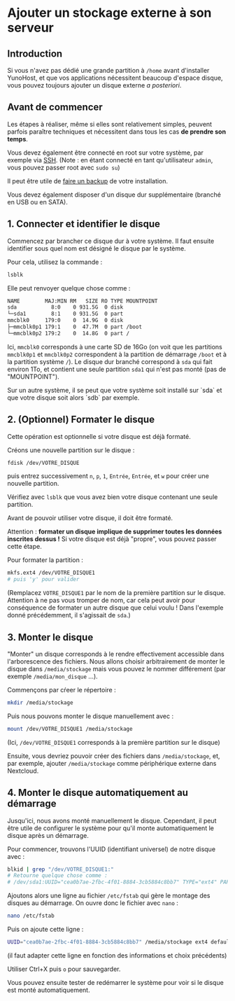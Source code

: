 # Ajouter un stockage externe à son serveur

## Introduction

Si vous n'avez pas dédié une grande partition à `/home` avant d'installer YunoHost, et que vos applications nécessitent beaucoup d'espace disque, vous pouvez toujours ajouter un disque externe *a posteriori*.

## Avant de commencer

Les étapes à réaliser, même si elles sont relativement simples, peuvent parfois paraître techniques et nécessitent dans tous les cas **de prendre son temps**.

Vous devez également être connecté en root sur votre système, par exemple via [SSH](/ssh). (Note : en étant connecté en tant qu'utilisateur `admin`, vous pouvez passer root avec `sudo su`)

Il peut être utile de [faire un backup](/backup) de votre installation.

Vous devez également disposer d'un disque dur supplémentaire (branché en USB ou en SATA).

## 1. Connecter et identifier le disque

Commencez par brancher ce disque dur à votre système. Il faut ensuite identifier sous quel nom est désigné le disque par le système.

Pour cela, utilisez la commande :

```bash
lsblk
```

Elle peut renvoyer quelque chose comme :

```bash
NAME        MAJ:MIN RM   SIZE RO TYPE MOUNTPOINT
sda           8:0    0 931.5G  0 disk
└─sda1        8:1    0 931.5G  0 part
mmcblk0     179:0    0  14.9G  0 disk
├─mmcblk0p1 179:1    0  47.7M  0 part /boot
└─mmcblk0p2 179:2    0  14.8G  0 part /
```

Ici, `mmcblk0` corresponds à une carte SD de 16Go (on voit que les partitions `mmcblk0p1` et `mmcblk0p2` correspondent à la partition de démarrage `/boot` et à la partition système `/`). Le disque dur branché correspond à `sda` qui fait environ 1To, et contient une seule partition `sda1` qui n'est pas monté (pas de "MOUNTPOINT").

<div class="alert alert-warning" markdown="1">
<span class="glyphicon glyphicon-warning-sign"></span> Sur un autre système, il se peut que votre système soit installé sur `sda` et que votre disque soit alors `sdb` par exemple.
</div>

## 2. (Optionnel) Formater le disque

Cette opération est optionnelle si votre disque est déjà formaté.

Créons une nouvelle partition sur le disque :

```bash
fdisk /dev/VOTRE_DISQUE
```

puis entrez successivement `n`, `p`, `1`, `Entrée`, `Entrée`, et `w` pour créer une nouvelle partition.

Vérifiez avec `lsblk` que vous avez bien votre disque contenant une seule partition.

Avant de pouvoir utiliser votre disque, il doit être formaté.

Attention : **formater un disque implique de supprimer toutes les données inscrites dessus !** Si votre disque est déjà "propre", vous pouvez passer cette étape.

Pour formater la partition :

```bash
mkfs.ext4 /dev/VOTRE_DISQUE1
# puis 'y' pour valider
```

(Remplacez `VOTRE_DISQUE1` par le nom de la première partition sur le disque. Attention à ne pas vous tromper de nom, car cela peut avoir pour conséquence de formater un autre disque que celui voulu ! Dans l'exemple donné précédemment, il s'agissait de `sda`.)


## 3. Monter le disque

"Monter" un disque corresponds à le rendre effectivement accessible dans l'arborescence des fichiers. Nous allons choisir arbitrairement de monter le disque dans `/media/stockage` mais vous pouvez le nommer différement (par exemple `/media/mon_disque` ...).

Commençons par cŕeer le répertoire :
```bash
mkdir /media/stockage
```

Puis nous pouvons monter le disque manuellement avec :

```bash
mount /dev/VOTRE_DISQUE1 /media/stockage
```

(Ici, `/dev/VOTRE_DISQUE1` corresponds à la première partition sur le disque)

Ensuite, vous devriez pouvoir créer des fichiers dans `/media/stockage`, et, par exemple, ajouter `/media/stockage` comme périphérique externe dans Nextcloud.

## 4. Monter le disque automatiquement au démarrage

Jusqu'ici, nous avons monté manuellement le disque. Cependant, il peut être utile de configurer le système pour qu'il monte automatiquement le disque après un démarrage.

Pour commencer, trouvons l'UUID (identifiant universel) de notre disque avec :

```bash
blkid | grep "/dev/VOTRE_DISQUE1:"
# Retourne quelque chose comme :
# /dev/sda1:UUID="cea0b7ae-2fbc-4f01-8884-3cb5884c8bb7" TYPE="ext4" PARTUUID="34e4b02c-02"
```

Ajoutons alors une ligne au fichier `/etc/fstab` qui gère le montage des disques au démarrage. On ouvre donc le fichier avec `nano` :

```bash
nano /etc/fstab
```

Puis on ajoute cette ligne :

```bash
UUID="cea0b7ae-2fbc-4f01-8884-3cb5884c8bb7" /media/stockage ext4 defaults,nofail 0 0
```

(il faut adapter cette ligne en fonction des informations et choix précédents)

Utiliser Ctrl+X puis `o` pour sauvegarder.

Vous pouvez ensuite tester de redémarrer le système pour voir si le disque est monté automatiquement.

